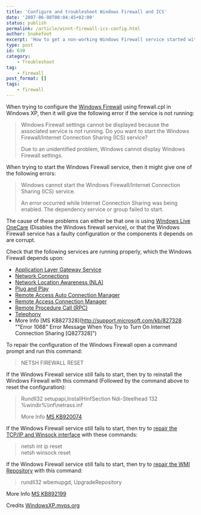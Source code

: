 ```yaml
---
title: 'Configure and troubleshoot Windows Firewall and ICS'
date: '2007-06-08T00:04:45+02:00'
status: publish
permalink: /article/winnt-firewall-ics-config.html
author: Snakefoot
excerpt: 'How to get a non-working Windows Firewall service started with a configuration reset.'
type: post
id: 630
category:
    - Troubleshoot
tag:
    - firewall
post_format: []
tags:
    - firewall
---
```

When trying to configure the [Windows Firewall](/article/winnt-services-sharedaccess.html) using firewall.cpl in Windows XP, then it will give the following error if the service is not running:

> Windows Firewall settings cannot be displayed because the associated service is not running. Do you want to start the Windows Firewall/Internet Connection Sharing (ICS) service?  
>   
>  Due to an unidentified problem, Windows cannot display Windows Firewall settings.

 When trying to start the Windows Firewall service, then it might give one of the following errors:
 > Windows cannot start the Windows Firewall/Internet Connection Sharing (ICS) service.  
>   
>  An error occurred while Internet Connection Sharing was being enabled. The dependency service or group failed to start.

 The cause of these problems can either be that one is using [Windows Live OneCare](http://safety.live.com/) (Disables the Windows firewall service), or that the Windows Firewall service has a faulty configuration or the components it depends on are corrupt.  
  
 Check that the following services are running properly, which the Windows Firewall depends upon:
- [Application Layer Gateway Service](/article/winnt-services-alg.html)
- [Network Connections](/article/winnt-services-netman.html)
- [Network Location Awareness (NLA)](/article/winnt-services-nla.html)
- [Plug and Play](/article/winnt-services-plugplay.html)
- [Remote Access Auto Connection Manager](/article/winnt-services-rasauto.html)
- [Remote Access Connection Manager](/article/winnt-services-rasman.html)
- [Remote Procedure Call (RPC)](/article/winnt-services-rpcss.html)
- [Telephony](/article/winnt-services-tapisrv.html)
- More Info [MS KB827328](http://support.microsoft.com/kb/827328 ""Error 1068" Error Message When You Try to Turn On Internet Connection Sharing [Q827328]")
 
 To repair the configuration of the Windows Firewall open a command prompt and run this command:
 > NETSH FIREWALL RESET

 If the Windows Firewall service still fails to start, then try to reinstall the Windows Firewall with this command (Followed by the command above to reset the configuration):
 > Rundll32 setupapi,InstallHinfSection Ndi-Steelhead 132 %windir%\\inf\\netrass.inf  
 >   
 >  More Info [MS KB920074](http://support.microsoft.com/kb/920074 "You cannot start the Windows Firewall service in Windows XP SP2 [Q920074]")

 If the Windows Firewall service still fails to start, then try to [repair the TCP/IP and Winsock interface](/article/winnt-netsh.html) with these commands:
 > netsh int ip reset  
 >  netsh winsock reset

 If the Windows Firewall service still fails to start, then try to [repair the WMI Repository](/article/winnt-wmi-config.html) with this command:
 > rundll32 wbemupgd, UpgradeRepository

 More Info [MS KB892199](http://support.microsoft.com/kb/892199 "You cannot start the Windows Firewall service in Windows XP Service Pack 2 [Q892199]")  
  
 Credits [WindowsXP.mvps.org](http://windowsxp.mvps.org/sharedaccess.htm)